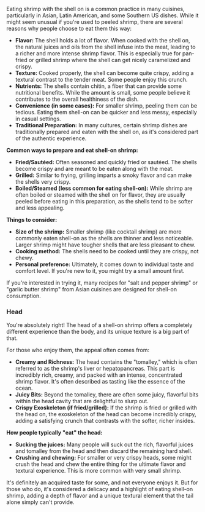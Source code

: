 Eating shrimp with the shell on is a common practice in many cuisines, particularly in Asian, Latin American, and some Southern US dishes. While it might seem unusual if you're used to peeled shrimp, there are several reasons why people choose to eat them this way:

* **Flavor:** The shell holds a lot of flavor. When cooked with the shell on, the natural juices and oils from the shell infuse into the meat, leading to a richer and more intense shrimp flavor. This is especially true for pan-fried or grilled shrimp where the shell can get nicely caramelized and crispy.
* **Texture:** Cooked properly, the shell can become quite crispy, adding a textural contrast to the tender meat. Some people enjoy this crunch.
* **Nutrients:** The shells contain chitin, a fiber that can provide some nutritional benefits. While the amount is small, some people believe it contributes to the overall healthiness of the dish.
* **Convenience (in some cases):** For smaller shrimp, peeling them can be tedious. Eating them shell-on can be quicker and less messy, especially in casual settings.
* **Traditional Preparation:** In many cultures, certain shrimp dishes are traditionally prepared and eaten with the shell on, as it's considered part of the authentic experience.

**Common ways to prepare and eat shell-on shrimp:**

* **Fried/Sautéed:** Often seasoned and quickly fried or sautéed. The shells become crispy and are meant to be eaten along with the meat.
* **Grilled:** Similar to frying, grilling imparts a smoky flavor and can make the shells very crispy.
* **Boiled/Steamed (less common for eating shell-on):** While shrimp are often boiled or steamed with the shell on for flavor, they are usually peeled before eating in this preparation, as the shells tend to be softer and less appealing.

**Things to consider:**

* **Size of the shrimp:** Smaller shrimp (like cocktail shrimp) are more commonly eaten shell-on as the shells are thinner and less noticeable. Larger shrimp might have tougher shells that are less pleasant to chew.
* **Cooking method:** The shells need to be cooked until they are crispy, not chewy.
* **Personal preference:** Ultimately, it comes down to individual taste and comfort level. If you're new to it, you might try a small amount first.

If you're interested in trying it, many recipes for "salt and pepper shrimp" or "garlic butter shrimp" from Asian cuisines are designed for shell-on consumption.

### Head

You're absolutely right! The head of a shell-on shrimp offers a completely different experience than the body, and its unique texture is a big part of that.

For those who enjoy them, the appeal often comes from:

* **Creamy and Richness:** The head contains the "tomalley," which is often referred to as the shrimp's liver or hepatopancreas. This part is incredibly rich, creamy, and packed with an intense, concentrated shrimp flavor. It's often described as tasting like the essence of the ocean.
* **Juicy Bits:** Beyond the tomalley, there are often some juicy, flavorful bits within the head cavity that are delightful to slurp out.
* **Crispy Exoskeleton (if fried/grilled):** If the shrimp is fried or grilled with the head on, the exoskeleton of the head can become incredibly crispy, adding a satisfying crunch that contrasts with the softer, richer insides.

**How people typically "eat" the head:**

* **Sucking the juices:** Many people will suck out the rich, flavorful juices and tomalley from the head and then discard the remaining hard shell.
* **Crushing and chewing:** For smaller or very crispy heads, some might crush the head and chew the entire thing for the ultimate flavor and textural experience. This is more common with very small shrimp.

It's definitely an acquired taste for some, and not everyone enjoys it. But for those who do, it's considered a delicacy and a highlight of eating shell-on shrimp, adding a depth of flavor and a unique textural element that the tail alone simply can't provide.